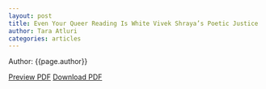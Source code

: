 ```yaml
---
layout: post
title: Even Your Queer Reading Is White Vivek Shraya’s Poetic Justice
author: Tara Atluri
categories: articles
---
```

<p>Author: {{page.author}}</p>
<a href="theboxcollectorssociety.github.io\_assets\_pdfs\Atluri.pdf" target="_blank">Preview PDF</a>
<a href="theboxcollectorssociety.github.io\_assets\_pdfs\Atluri.pdf" download>Download PDF</a>
